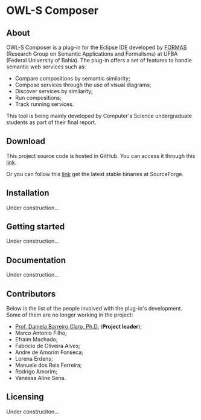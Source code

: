 # OWL-S Composer

## About

OWL-S Composer is a plug-in for the Eclipse IDE developed by [FORMAS](http://wiki.dcc.ufba.br/FORMAS/WebHome) (Research Group on Semantic Applications and Formalisms) at UFBA (Federal University of Bahia). The plug-in offers a set of features to handle semantic web services such as:

* Compare compositions by semantic similarity;
* Compose services through the use of visual diagrams;
* Discover services by similarity;
* Run compositions;
* Track running services.

This tool is being mainly developed by Computer's Science undergraduate students as part of their final report.

## Download

This project source code is hosted in GitHub. You can access it through this [link](https://github.com/FORMAS/OWL-S-Composer). 

Or you can follow this [link](http://sourceforge.net/projects/owl-scomposer/) get the latest stable binaries at SourceForge.

## Installation

Under construction...

## Getting started

Under construction...

## Documentation

Under construction...

## Contributors

Below is the list of the people involved with the plug-in's development. Some of them are no longer working in the project:

* [Prof. Daniela Barreiro Claro, Ph.D.](http://homes.dcc.ufba.br/~dclaro/) (**Project leader**);
* Marco Antonio Filho;
* Efraim Machado;
* Fabricio de Oliveira Alves;
* Andre de Amorim Fonseca;
* Lorena Erdens;
* Manuele dos Reis Ferreira;
* Rodrigo Amorim;
* Vanessa Aline Sena.

## Licensing

Under construciton...